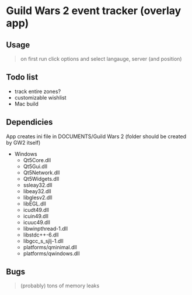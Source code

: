 Guild Wars 2 event tracker (overlay app)
====================

Usage
---------------------
> on first run click options and select langauge, server (and position)

Todo list
---------------------
- track entire zones?
- customizable wishlist
- Mac build

Dependicies
---------------------
App creates ini file in DOCUMENTS/Guild Wars 2 (folder should be created by GW2 itself)

- Windows
	- Qt5Core.dll
	- Qt5Gui.dll
	- Qt5Network.dll
	- Qt5Widgets.dll
	- ssleay32.dll
	- libeay32.dll
	- libglesv2.dll
	- libEGL.dll
	- icudt49.dll
	- icuin49.dll
	- icuuc49.dll
	- libwinpthread-1.dll
	- libstdc++-6.dll
	- libgcc_s_sjlj-1.dll
	- platforms/qminimal.dll
	- platforms/qwindows.dll

Bugs
---------------------
> (probably) tons of memory leaks